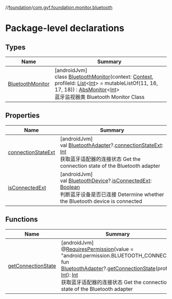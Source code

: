 //[foundation](../../index.md)/[com.gyf.foundation.monitor.bluetooth](index.md)

# Package-level declarations

## Types

| Name | Summary |
|---|---|
| [BluetoothMonitor](-bluetooth-monitor/index.md) | [androidJvm]<br>class [BluetoothMonitor](-bluetooth-monitor/index.md)(context: [Context](https://developer.android.com/reference/kotlin/android/content/Context.html), profileId: [List](https://kotlinlang.org/api/core/kotlin-stdlib/kotlin.collections/-list/index.html)&lt;[Int](https://kotlinlang.org/api/core/kotlin-stdlib/kotlin/-int/index.html)&gt; = mutableListOf(11, 16, 17, 18)) : [AbsMonitor](../com.gyf.foundation.monitor/-abs-monitor/index.md)&lt;[Int](https://kotlinlang.org/api/core/kotlin-stdlib/kotlin/-int/index.html)&gt; <br>蓝牙监视器类 Bluetooth Monitor Class |

## Properties

| Name | Summary |
|---|---|
| [connectionStateExt](connection-state-ext.md) | [androidJvm]<br>val [BluetoothAdapter](https://developer.android.com/reference/kotlin/android/bluetooth/BluetoothAdapter.html)?.[connectionStateExt](connection-state-ext.md): [Int](https://kotlinlang.org/api/core/kotlin-stdlib/kotlin/-int/index.html)<br>获取蓝牙适配器的连接状态 Get the connection state of the Bluetooth adapter |
| [isConnectedExt](is-connected-ext.md) | [androidJvm]<br>val [BluetoothDevice](https://developer.android.com/reference/kotlin/android/bluetooth/BluetoothDevice.html)?.[isConnectedExt](is-connected-ext.md): [Boolean](https://kotlinlang.org/api/core/kotlin-stdlib/kotlin/-boolean/index.html)<br>判断蓝牙设备是否已连接 Determine whether the Bluetooth device is connected |

## Functions

| Name | Summary |
|---|---|
| [getConnectionState](get-connection-state.md) | [androidJvm]<br>@[RequiresPermission](https://developer.android.com/reference/kotlin/androidx/annotation/RequiresPermission.html)(value = &quot;android.permission.BLUETOOTH_CONNECT&quot;)<br>fun [BluetoothAdapter](https://developer.android.com/reference/kotlin/android/bluetooth/BluetoothAdapter.html)?.[getConnectionState](get-connection-state.md)(profile: [Int](https://kotlinlang.org/api/core/kotlin-stdlib/kotlin/-int/index.html)): [Int](https://kotlinlang.org/api/core/kotlin-stdlib/kotlin/-int/index.html)<br>获取蓝牙适配器的连接状态 Get the connection state of the Bluetooth adapter |